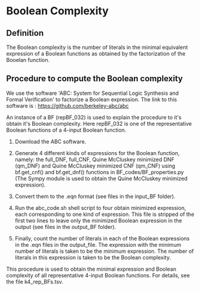 # Boolean Complexity

## Definition
The Boolean complexity is the number of literals in the minimal equivalent expression of a Boolean functions as obtained by the factorization of the Booelan function.

## Procedure to compute the Boolean complexity

We use the software 'ABC: System for Sequential Logic Synthesis and Formal Verification' to factorize a Boolean expression. The link to this software is : https://github.com/berkeley-abc/abc 

An instance of a BF (repBF_032) is used to explain the procedure to it's obtain it's Boolean complexity. Here repBF_032 is one of the representative Boolean functions of a 4-input Boolean function.

1. Download the ABC software.

2. Generate 4 different kinds of expressions for the Boolean function, namely: the full_DNF, full_CNF, Quine McCluskey minimized DNF (qm_DNF) and Quine McCluskey minimized CNF (qm_CNF) using bf.get_cnf() and bf.get_dnf() functions in BF_codes/BF_properties.py (The Sympy module is used to obtain the Quine McCluskey minimized expression).

3. Convert them to the .eqn format (see files in the input_BF folder).

4. Run the abc_code.sh shell script to four obtain minimized expression, each corresponding to one kind of expression. This file is stripped of the first two lines to leave only the minimized Boolean expression in the output (see files in the output_BF folder).

5. Finally, count the number of literals in each of the Boolean expressions in the .eqn files in the output_file. The expression with the minimum number of literals is taken to be the minimum expression. The number of literals in this expression is taken to be the Boolean complexity.

This procedure is used to obtain the minimal expression and Boolean complexity of all representative 4-input Boolean functions. For details, see the file k4_rep_BFs.tsv.
